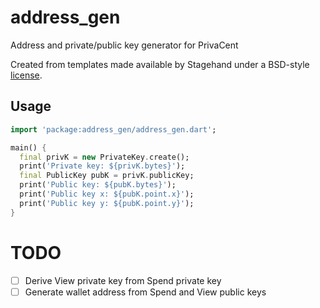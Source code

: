 # address_gen

Address and private/public key generator for PrivaCent

Created from templates made available by Stagehand under a BSD-style
[license](https://github.com/dart-lang/stagehand/blob/master/LICENSE).

## Usage

```dart
import 'package:address_gen/address_gen.dart';

main() {
  final privK = new PrivateKey.create();
  print('Private key: ${privK.bytes}');
  final PublicKey pubK = privK.publicKey;
  print('Public key: ${pubK.bytes}');
  print('Public key x: ${pubK.point.x}');
  print('Public key y: ${pubK.point.y}');
}
```

# TODO

+ [ ] Derive View private key from Spend private key
+ [ ] Generate wallet address from Spend and View public keys
